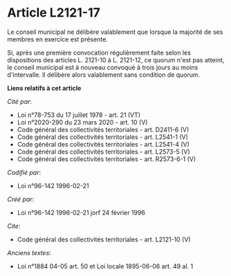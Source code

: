 # Article L2121-17

Le conseil municipal ne délibère valablement que lorsque la majorité de ses membres en exercice est présente. 

Si, après une première convocation régulièrement faite selon les dispositions des articles L. 2121-10 à L. 2121-12, ce quorum
n'est pas atteint, le conseil municipal est à nouveau convoqué à trois jours au moins d'intervalle. Il délibère alors
valablement sans condition de quorum.

**Liens relatifs à cet article**

_Cité par_:

  - Loi n°78-753 du 17 juillet 1978 - art. 21 (VT)
  - Loi n°2020-290 du 23 mars 2020 - art. 10 (V)
  - Code général des collectivités territoriales - art. D2411-6 (V)
  - Code général des collectivités territoriales - art. L2541-1 (V)
  - Code général des collectivités territoriales - art. L2541-4 (V)
  - Code général des collectivités territoriales - art. L2573-5 (V)
  - Code général des collectivités territoriales - art. R2573-6-1 (V)

_Codifié par_:

  - Loi n°96-142 1996-02-21

_Créé par_:

  - Loi n°96-142 1996-02-21 jorf 24 février 1996

_Cite_:

  - Code général des collectivités territoriales - art. L2121-10 (V)

_Anciens textes_:

  - Loi n°1884 04-05 art. 50 et Loi locale 1895-06-06 art. 49 al. 1
